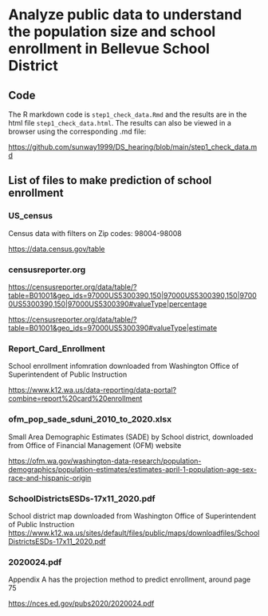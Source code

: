 # Analyze public data to understand the population size and school enrollment in Bellevue School District

## Code

The R markdown code is `step1_check_data.Rmd` and the results are in the html file `step1_check_data.html`. The results can also be viewed in a browser using the corresponding .md file:

https://github.com/sunway1999/DS_hearing/blob/main/step1_check_data.md


## List of files to make prediction of school enrollment

### US_census

Census data with filters on Zip codes: 98004-98008

https://data.census.gov/table

### censusreporter.org

https://censusreporter.org/data/table/?table=B01001&geo_ids=97000US5300390,150|97000US5300390,150|97000US5300390,150|97000US5300390#valueType|percentage

https://censusreporter.org/data/table/?table=B01001&geo_ids=97000US5300390#valueType|estimate

### Report_Card_Enrollment

School enrollment infomration downloaded from Washington Office of Superintendent of Public Instruction

https://www.k12.wa.us/data-reporting/data-portal?combine=report%20card%20enrollment

### ofm_pop_sade_sduni_2010_to_2020.xlsx

Small Area Demographic Estimates (SADE) by School district, downloaded from Office of Financial Management (OFM) website

https://ofm.wa.gov/washington-data-research/population-demographics/population-estimates/estimates-april-1-population-age-sex-race-and-hispanic-origin


### SchoolDistrictsESDs-17x11_2020.pdf 

School district map downloaded from Washington Office of Superintendent of Public Instruction
https://www.k12.wa.us/sites/default/files/public/maps/downloadfiles/SchoolDistrictsESDs-17x11_2020.pdf

### 2020024.pdf

Appendix A has the projection method to predict enrollment, around page 75

https://nces.ed.gov/pubs2020/2020024.pdf



